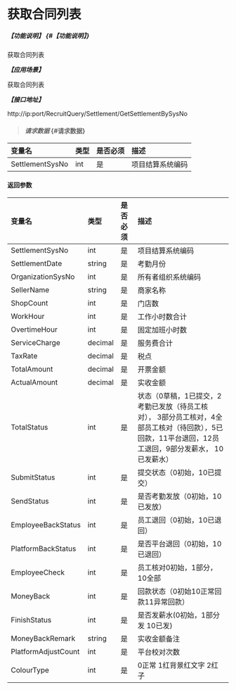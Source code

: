 # 获取合同列表

##### _【功能说明】_ {#【功能说明】}

获取合同列表

_**【应用场景】**_

获取合同列表

_**【接口地址】**_

http://ip:port/RecruitQuery/Settlement/GetSettlementBySysNo

> #### _请求数据_ {#请求数据}

| 变量名 | 类型 | 是否必须 | 描述 |
| :--- | :--- | :--- | :--- |
| SettlementSysNo | int | 是 | 项目结算系统编码 |



#### 返回参数

| 变量名 | 类型 | 是否必须 | 描述 |
| :--- | :--- | :--- | :--- |
| SettlementSysNo | int | 是 | 项目结算系统编码 |
| SettlementDate| string| 是 | 考勤月份 |
| OrganizationSysNo| int | 是 |所有者组织系统编码|
| SellerName| string| 是 |商家名称|
| ShopCount| int | 是 | 门店数 |
| WorkHour| int | 是 |工作小时数合计 |
| OvertimeHour| int | 是 | 固定加班小时数|
| ServiceCharge| decimal| 是 |服务费合计|
| TaxRate| decimal| 是 |税点|
| TotalAmount| decimal| 是 |开票金额|
| ActualAmount| decimal| 是 |实收金额|
| TotalStatus| int | 是 | 状态（0草稿，1已提交，2考勤已发放（待员工核对）， 3部分员工核对，4全部员工核对（待回款），5已回款，11平台退回，12员工退回，9部分发薪水， 10已发薪水） |
| SubmitStatus| int| 是 |提交状态（0初始，10已提交）|
| SendStatus| int| 是 |是否考勤发放（0初始，10已发放）|
| EmployeeBackStatus| int| 是 |员工退回（0初始，10已退回）|
| PlatformBackStatus| int| 是 |是否平台退回（0初始，10已退回）|
| EmployeeCheck| int| 是 |员工核对0初始，1部分，10全部|
| MoneyBack| int| 是 |回款状态（0初始10正常回款11异常回款）|
| FinishStatus| int| 是 |是否发薪水(0初始，1部分发 10已发)|
| MoneyBackRemark| string| 是 |实收金额备注|
| PlatformAdjustCount| int | 是 |平台校对次数|
| ColourType| int | 是 | 0正常 1红背景红文字 2红子|
